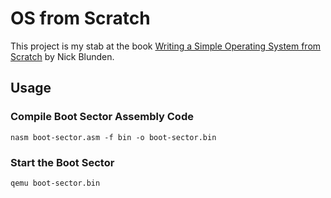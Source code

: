 # OS from Scratch

This project is my stab at the book [Writing a Simple Operating System from
Scratch](https://www.cs.bham.ac.uk/~exr/lectures/opsys/10_11/lectures/os-dev.pdf)
by Nick Blunden.

## Usage

### Compile Boot Sector Assembly Code

```
nasm boot-sector.asm -f bin -o boot-sector.bin
```

### Start the Boot Sector

```
qemu boot-sector.bin
```
